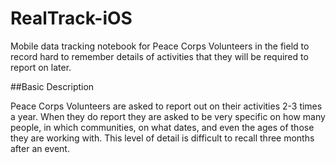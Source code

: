 RealTrack-iOS
=============

Mobile data tracking notebook for Peace Corps Volunteers in the field to record hard to remember details of activities that they will be required to report on later. 

##Basic Description

Peace Corps Volunteers are asked to report out on their activities 2-3 times a year. When they do report they are asked to be very specific on how many people, in which communities, on what dates, and even the ages of those they are working with. This level of detail is difficult to recall three months after an event. 


